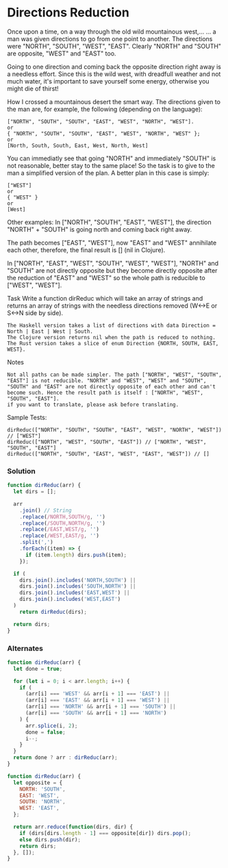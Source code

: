 # Directions Reduction

Once upon a time, on a way through the old wild mountainous west,…
… a man was given directions to go from one point to another. The directions were "NORTH", "SOUTH", "WEST", "EAST". Clearly "NORTH" and "SOUTH" are opposite, "WEST" and "EAST" too.

Going to one direction and coming back the opposite direction right away is a needless effort. Since this is the wild west, with dreadfull weather and not much water, it's important to save yourself some energy, otherwise you might die of thirst!

How I crossed a mountainous desert the smart way.
The directions given to the man are, for example, the following (depending on the language):

    ["NORTH", "SOUTH", "SOUTH", "EAST", "WEST", "NORTH", "WEST"].
    or
    { "NORTH", "SOUTH", "SOUTH", "EAST", "WEST", "NORTH", "WEST" };
    or
    [North, South, South, East, West, North, West]

You can immediatly see that going "NORTH" and immediately "SOUTH" is not reasonable, better stay to the same place! So the task is to give to the man a simplified version of the plan. A better plan in this case is simply:

    ["WEST"]
    or
    { "WEST" }
    or
    [West]

Other examples:
In ["NORTH", "SOUTH", "EAST", "WEST"], the direction "NORTH" + "SOUTH" is going north and coming back right away.

The path becomes ["EAST", "WEST"], now "EAST" and "WEST" annihilate each other, therefore, the final result is [] (nil in Clojure).

In ["NORTH", "EAST", "WEST", "SOUTH", "WEST", "WEST"], "NORTH" and "SOUTH" are not directly opposite but they become directly opposite after the reduction of "EAST" and "WEST" so the whole path is reducible to ["WEST", "WEST"].

Task
Write a function dirReduc which will take an array of strings and returns an array of strings with the needless directions removed (W<->E or S<->N side by side).

    The Haskell version takes a list of directions with data Direction = North | East | West | South.
    The Clojure version returns nil when the path is reduced to nothing.
    The Rust version takes a slice of enum Direction {NORTH, SOUTH, EAST, WEST}.

Notes

    Not all paths can be made simpler. The path ["NORTH", "WEST", "SOUTH", "EAST"] is not reducible. "NORTH" and "WEST", "WEST" and "SOUTH", "SOUTH" and "EAST" are not directly opposite of each other and can't become such. Hence the result path is itself : ["NORTH", "WEST", "SOUTH", "EAST"].
    if you want to translate, please ask before translating.

Sample Tests:

    dirReduc(["NORTH", "SOUTH", "SOUTH", "EAST", "WEST", "NORTH", "WEST"]) // ["WEST"]
    dirReduc(["NORTH", "WEST", "SOUTH", "EAST"]) // ["NORTH", "WEST", "SOUTH", "EAST"]
    dirReduc(["NORTH", "SOUTH", "EAST", "WEST", "EAST", "WEST"]) // []

### Solution

```js
function dirReduc(arr) {
  let dirs = [];

  arr
    .join() // String
    .replace(/NORTH,SOUTH/g, '')
    .replace(/SOUTH,NORTH/g, '')
    .replace(/EAST,WEST/g, '')
    .replace(/WEST,EAST/g, '')
    .split(',')
    .forEach((item) => {
      if (item.length) dirs.push(item);
    });

  if (
    dirs.join().includes('NORTH,SOUTH') ||
    dirs.join().includes('SOUTH,NORTH') ||
    dirs.join().includes('EAST,WEST') ||
    dirs.join().includes('WEST,EAST')
  )
    return dirReduc(dirs);

  return dirs;
}
```

### Alternates

```js
function dirReduc(arr) {
  let done = true;

  for (let i = 0; i < arr.length; i++) {
    if (
      (arr[i] === 'WEST' && arr[i + 1] === 'EAST') ||
      (arr[i] === 'EAST' && arr[i + 1] === 'WEST') ||
      (arr[i] === 'NORTH' && arr[i + 1] === 'SOUTH') ||
      (arr[i] === 'SOUTH' && arr[i + 1] === 'NORTH')
    ) {
      arr.splice(i, 2);
      done = false;
      i--;
    }
  }
  return done ? arr : dirReduc(arr);
}
```

```js
function dirReduc(arr) {
  let opposite = {
    NORTH: 'SOUTH',
    EAST: 'WEST',
    SOUTH: 'NORTH',
    WEST: 'EAST',
  };

  return arr.reduce(function(dirs, dir) {
    if (dirs[dirs.length - 1] === opposite[dir]) dirs.pop();
    else dirs.push(dir);
    return dirs;
  }, []);
}
```